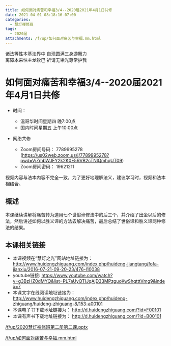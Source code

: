 ```yaml
---
title: 如何面对痛苦和幸福3/4--2020届2021年4月1日共修
date: 2021-04-01 08:18:16-07:00
categories:
  - 慧灯禅修班
tags:
  - 2020届
attachments: /f/up/如何面对痛苦与幸福.mm.html
---
```

诸法等性本基法界中 自现圆满三身游舞力  
离障本来怙主龙钦巴 祈请无垢光尊常护我  

# 如何面对痛苦和幸福3/4--2020届2021年4月1日共修

- 时间：
  - 温哥华时间星期四 晚7:00点
  - 国内时间星期五 上午10:00点

- 网络共修
  - Zoom房间号码： 7789995278 (<https://us02web.zoom.us/j/7789995278?pwd=VjZmbWJFY2k2K0E5RVB2cTNIQmhqUT09>)
  - Zoom房间密码： 19621211 
  
视频内容与法本内容不完全一致，为了更好地理解法义，建议学习时，视频和法本相结合。

## 概述

本课继续讲解将痛苦转为道用七个世俗谛修法中的后三个，并介绍了出坐以后的修法，然后讲述如何以胜义谛的方法去解决痛苦，最后总结了世俗谛和胜义谛两种修法的结果。

## 本课相关链接

- 本课视频在“慧灯之光”网站地址链接为：
<http://www.huidengzhiguang.com/index.php/huideng-jiangtang/fofa-jianxiu/2016-07-21-09-20-23/476-l10038>
- youtube链接:
<https://www.youtube.com/watch?v=g3BzHZ0dMYQ&list=PL7aUyQTIJqAjD33MPzguoKwShqtttVmg9&index=7>
- 本课文字在线阅读地址链接为：
<http://www.huidengzhiguang.com/index.php/huideng-zhiguang/huideng-zhiguang-8/153-a00101>
- 本课电子书下载地址链接为：
<http://d.huidengzhiguang.com/?id=F00101>
- 本课有声书下载地址链接为：
<http://d.huidengzhiguang.com/?id=B00101>

[/f/up/2020慧灯禅修班第二册第二课.pptx](http://huidengchanxiu.net/hdv/f/up/2020慧灯禅修班第二册第二课.pptx)

[/f/up/如何面对痛苦与幸福.mm.html](http://huidengchanxiu.net/hdv/f/up/如何面对痛苦与幸福.mm.html)  